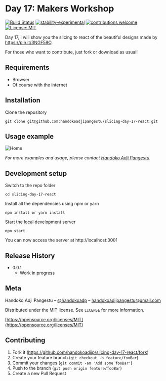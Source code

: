 # Day 17: Makers Workshop

[![Build Status](https://travis-ci.org/dwyl/esta.svg?branch=master)](https://github.com/handokoadjip/slicing-day-17-react)
[![stability-experimental](https://img.shields.io/badge/stability-experimental-orange.svg)](https://github.com/handokoadjip/slicing-day-17-react)
[![contributions welcome](https://img.shields.io/badge/contributions-welcome-brightgreen.svg?style=flat)](https://github.com/handokoadjip/slicing-day-17-react/fork)
[![License: MIT](https://img.shields.io/badge/License-MIT-yellow.svg)](https://opensource.org/licenses/MIT)

Day 17, I will show you the slicing to react of the beautiful designs made by https://pin.it/3NGF58O.

For those who want to contribute, just fork or download as usual!

## Requirements

- Browser
- Of course with the internet

## Installation

Clone the repository

    git clone git@github.com:handokoadjipangestu/slicing-day-17-react.git

## Usage example

![Home](https://bebaskripsi.000webhostapp.com/slicing-day-17/home.png)

_For more examples and usage, please contact [Handoko Adji Pangestu](https://www.instagram.com/handokoadp/)._

## Development setup

Switch to the repo folder

    cd slicing-day-17-react

Install all the dependencies using npm or yarn

    npm install or yarn install

Start the local development server

    npm start

You can now access the server at http://localhost:3001

## Release History

- 0.0.1
  - Work in progress

## Meta

Handoko Adji Pangestu – [@handokoadp](https://www.instagram.com/handokoadp/) – handokoadjipangestu@gmail.com

Distributed under the MIT license. See `LICENSE` for more information.

[https://opensource.org/licenses/MIT](https://opensource.org/licenses/MIT)

## Contributing

1. Fork it (<https://github.com/handokoadjip/slicing-day-17-react/fork>)
2. Create your feature branch (`git checkout -b feature/fooBar`)
3. Commit your changes (`git commit -am 'Add some fooBar'`)
4. Push to the branch (`git push origin feature/fooBar`)
5. Create a new Pull Request
